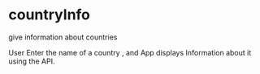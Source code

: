 # countryInfo
 give information about countries
 
 User Enter the name of a country ,
 and App displays Information about it using the API.
